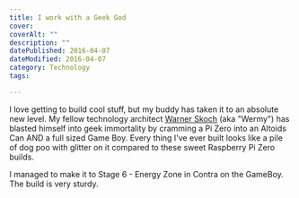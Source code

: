 ```yaml
---
title: I work with a Geek God
cover: 
coverAlt: ""
description: ""
datePublished: 2016-04-07  
dateModified: 2016-04-07 
category: Technology
tags:

---
```


I love getting to build cool stuff, but my buddy has taken it to an absolute  new level.  My fellow technology architect [Warner Skoch](https://www.linkedin.com/in/warner-skoch-b718492a) (aka "Wermy") has blasted himself into geek immortality by cramming a Pi Zero into an Altoids Can AND a full sized Game Boy.  Every thing I've ever built looks like a pile of dog poo with glitter on it compared to these sweet Raspberry Pi Zero builds.





I managed to make it to Stage 6 - Energy Zone in Contra on the GameBoy.  The build is very sturdy.

